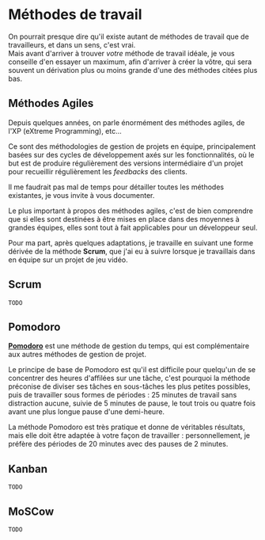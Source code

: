 # Méthodes de travail

On pourrait presque dire qu'il existe autant de méthodes de travail que de travailleurs, et dans un sens, c'est vrai.  
Mais avant d'arriver à trouver *votre* méthode de travail idéale, je vous conseille d'en essayer un maximum, afin d'arriver à créer la vôtre, qui sera souvent un dérivation plus ou moins grande d'une des méthodes citées plus bas.

## Méthodes Agiles

Depuis quelques années, on parle énormément des méthodes agiles, de l'XP (eXtreme Programming), etc…

Ce sont des méthodologies de gestion de projets en équipe, principalement basées sur des cycles de développement axés sur les fonctionnalités, où le but est de produire régulièrement des versions intermédiaire d'un projet pour recueillir régulièrement les *feedbacks* des clients.

Il me faudrait pas mal de temps pour détailler toutes les méthodes existantes, je vous invite à vous documenter.

Le plus important à propos des méthodes agiles, c'est de bien comprendre que si elles sont destinées à être mises en place dans des moyennes à grandes équipes, elles sont tout à fait applicables pour un développeur seul.

Pour ma part, après quelques adaptations, je travaille en suivant une forme dérivée de la méthode **Scrum**, que j'ai eu à suivre lorsque je travaillais dans en équipe sur un projet de jeu vidéo.

## Scrum

`TODO`

## Pomodoro

[**Pomodoro**](http://pomodorotechnique.com) est une méthode de gestion du temps, qui est complémentaire aux autres méthodes de gestion de projet.

Le principe de base de Pomodoro est qu'il est difficile pour quelqu'un de se concentrer des heures d'affilées sur une tâche, c'est pourquoi la méthode préconise de diviser ses tâches en sous-tâches les plus petites possibles, puis de travailler sous formes de périodes : 25 minutes de travail sans distraction aucune, suivie de 5 minutes de pause, le tout trois ou quatre fois avant une plus longue pause d'une demi-heure.

La méthode Pomodoro est très pratique et donne de véritables résultats, mais elle doit être adaptée à votre façon de travailler : personnellement, je préfère des périodes de 20 minutes avec des pauses de 2 minutes.

## Kanban

`TODO`

## MoSCow

`TODO`
